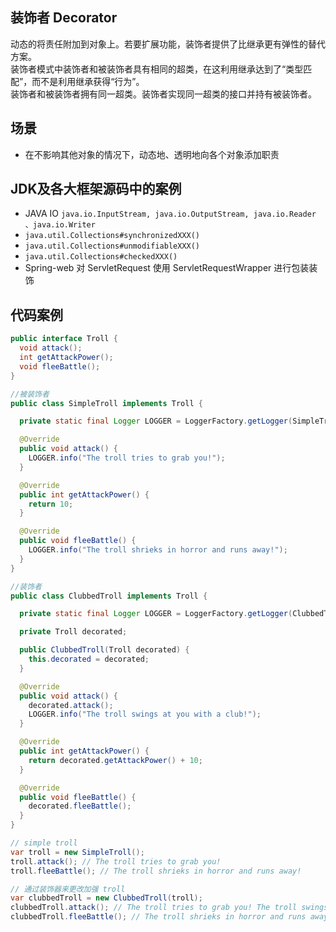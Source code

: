 装饰者 Decorator
--------

动态的将责任附加到对象上。若要扩展功能，装饰者提供了比继承更有弹性的替代方案。  
装饰者模式中装饰者和被装饰者具有相同的超类，在这利用继承达到了“类型匹配”，而不是利用继承获得“行为”。  
装饰者和被装饰者拥有同一超类。装饰者实现同一超类的接口并持有被装饰者。

## 场景
* 在不影响其他对象的情况下，动态地、透明地向各个对象添加职责




## JDK及各大框架源码中的案例
* JAVA IO `java.io.InputStream, java.io.OutputStream, java.io.Reader 、java.io.Writer`
* `java.util.Collections#synchronizedXXX()`
* `java.util.Collections#unmodifiableXXX()`
* `java.util.Collections#checkedXXX()`
* Spring-web 对 ServletRequest 使用 ServletRequestWrapper 进行包装装饰


## 代码案例
```java
public interface Troll {
  void attack();
  int getAttackPower();
  void fleeBattle();
}

//被装饰者
public class SimpleTroll implements Troll {

  private static final Logger LOGGER = LoggerFactory.getLogger(SimpleTroll.class);

  @Override
  public void attack() {
    LOGGER.info("The troll tries to grab you!");
  }

  @Override
  public int getAttackPower() {
    return 10;
  }

  @Override
  public void fleeBattle() {
    LOGGER.info("The troll shrieks in horror and runs away!");
  }
}

//装饰者
public class ClubbedTroll implements Troll {

  private static final Logger LOGGER = LoggerFactory.getLogger(ClubbedTroll.class);

  private Troll decorated;

  public ClubbedTroll(Troll decorated) {
    this.decorated = decorated;
  }

  @Override
  public void attack() {
    decorated.attack();
    LOGGER.info("The troll swings at you with a club!");
  }

  @Override
  public int getAttackPower() {
    return decorated.getAttackPower() + 10;
  }

  @Override
  public void fleeBattle() {
    decorated.fleeBattle();
  }
}

```

```java
// simple troll
var troll = new SimpleTroll();
troll.attack(); // The troll tries to grab you!
troll.fleeBattle(); // The troll shrieks in horror and runs away!

// 通过装饰器来更改加强 troll
var clubbedTroll = new ClubbedTroll(troll);
clubbedTroll.attack(); // The troll tries to grab you! The troll swings at you with a club!
clubbedTroll.fleeBattle(); // The troll shrieks in horror and runs away!
```
